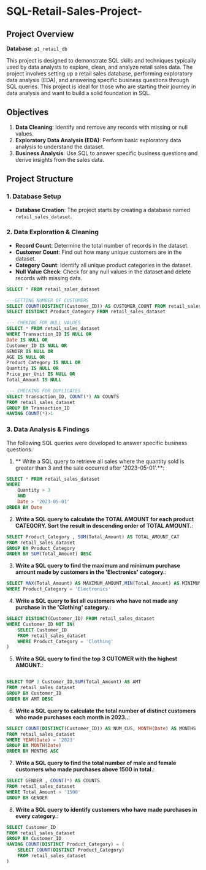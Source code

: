 # SQL-Retail-Sales-Project-


## Project Overview

**Database**: `p1_retail_db`

This project is designed to demonstrate SQL skills and techniques typically used by data analysts to explore, clean, and analyze retail sales data. The project involves setting up a retail sales database, performing exploratory data analysis (EDA), and answering specific business questions through SQL queries. This project is ideal for those who are starting their journey in data analysis and want to build a solid foundation in SQL.

## Objectives

1. **Data Cleaning**: Identify and remove any records with missing or null values.
2. **Exploratory Data Analysis (EDA)**: Perform basic exploratory data analysis to understand the dataset.
3. **Business Analysis**: Use SQL to answer specific business questions and derive insights from the sales data.

## Project Structure

### 1. Database Setup

- **Database Creation**: The project starts by creating a database named `retail_sales_dataset`.


### 2. Data Exploration & Cleaning

- **Record Count**: Determine the total number of records in the dataset.
- **Customer Count**: Find out how many unique customers are in the dataset.
- **Category Count**: Identify all unique product categories in the dataset.
- **Null Value Check**: Check for any null values in the dataset and delete records with missing data.

```sql
SELECT * FROM retail_sales_dataset

---GETTING NUMBER OF CUSTOMERS
SELECT COUNT(DISTINCT(Customer_ID)) AS CUSTOMER_COUNT FROM retail_sales_dataset
SELECT DISTINCT Product_Category FROM retail_sales_dataset

--- CHEKING FOR NULL VALUES
SELECT * FROM retail_sales_dataset
WHERE Transaction_ID IS NULL OR 
Date IS NULL OR 
Customer_ID IS NULL OR 
GENDER IS NULL OR 
AGE IS NULL OR 
Product_Category IS NULL OR 
Quantity IS NULL OR		
Price_per_Unit IS NULL OR 
Total_Amount IS NULL

--- CHECKING FOR DUPLICATES
SELECT Transaction_ID, COUNT(*) AS COUNTS 
FROM retail_sales_dataset
GROUP BY Transaction_ID
HAVING COUNT(*)>1
```

### 3. Data Analysis & Findings

The following SQL queries were developed to answer specific business questions:

1. ** Write a SQL query to retrieve all sales where the quantity sold is greater than 3 and the sale occurred after '2023-05-01'.**:
```sql
SELECT * FROM retail_sales_dataset 
WHERE 
	Quantity > 3 
	AND
	Date > '2023-05-01'
ORDER BY Date
```

2. **Write a SQL query to calculate the TOTAL AMOUNT for each product CATEGORY. Sort the result in descending order of TOTAL AMOUNT.**:
```sql
SELECT Product_Category , SUM(Total_Amount) AS TOTAL_AMOUNT_CAT
FROM retail_sales_dataset
GROUP BY Product_Category
ORDER BY SUM(Total_Amount) DESC
```

3. **Write a SQL query to find the maximum and minimum purchase amount made by customers in the 'Electronics' category.**:
```sql
SELECT MAX(Total_Amount) AS MAXIMUM_AMOUNT,MIN(Total_Amount) AS MINIMUM_AMOUNT FROM retail_sales_dataset
WHERE Product_Category = 'Electronics'
```

4. **Write a SQL query to list all customers who have not made any purchase in the 'Clothing' category.**:
```sql
SELECT DISTINCT(Customer_ID) FROM retail_sales_dataset
WHERE Customer_ID NOT IN(
	SELECT Customer_ID
	FROM retail_sales_dataset
	WHERE Product_Category = 'Clothing'
)

```

5. **Write a SQL query to find the top 3 CUTOMER with the highest AMOUNT.**:
```sql

SELECT TOP 3 Customer_ID,SUM(Total_Amount) AS AMT
FROM retail_sales_dataset
GROUP BY Customer_ID
ORDER BY AMT DESC 
```

6. **Write a SQL query to calculate the total number of distinct customers who made purchases each month in 2023..**:
```sql
SELECT COUNT(DISTINCT(Customer_ID)) AS NUM_CUS, MONTH(Date) AS MONTHS
FROM retail_sales_dataset
WHERE YEAR(Date) = '2023'
GROUP BY MONTH(Date)
ORDER BY MONTHS ASC
```

7. **Write a SQL query to find the total number of male and female customers who made purchases above 1500 in total.**:
```sql
SELECT GENDER , COUNT(*) AS COUNTS
FROM retail_sales_dataset
WHERE Total_Amount > '1500'
GROUP BY GENDER
```

8. **Write a SQL query to identify customers who have made purchases in every category.**:
```sql
SELECT Customer_ID
FROM retail_sales_dataset
GROUP BY Customer_ID
HAVING COUNT(DISTINCT Product_Category) = (
    SELECT COUNT(DISTINCT Product_Category)
    FROM retail_sales_dataset
)
```



